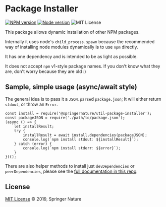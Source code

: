 # Package Installer

[![NPM version][badge-npm]][info-npm]
[![Node version][badge-node]][info-node]
![MIT License][badge-license]

This package allows dynamic installation of other NPM packages.

Internally it uses node's `child_process.spawn` because the recommended way of installing
node modules dynamically is to use `npm` directly.

It has one dependency and is intended to be as light as possible.

It does not accept `npm` v1-style package names. If you don't know what they are,
don't worry because they are old :)

## Sample, simple usage (async/await style)

The general idea is to pass it a `JSON.parse`d `package.json`;
It will either return `stdout`, or throw an `Error`.

```
const install = require('@springernature/util-package-installer');
const packageJSON = require('./path/to/package.json');
(async () => {
    let installResult;
    try {
        installResult = await install.dependencies(packageJSON);
        console.log(`npm install stdout: ${installResult}`);
    } catch (error) {
        console.log(`npm install stderr: ${error}`);
    }
})();
```
There are also helper methods to install just `devDependencies` or `peerDependencies`,
please see the [full documentation in this repo](docs/index.html).

## License

[MIT License][info-license] &copy; 2019, Springer Nature

[info-npm]: https://www.npmjs.com/package/@springernature/util-package-extender
[badge-npm]: https://img.shields.io/npm/v/@springernature/util-package-extender.svg
[info-license]: https://github.com/springernature/frontend-toolkit-utilities/blob/master/LICENCE
[badge-license]: https://img.shields.io/badge/license-MIT-blue.svg
[badge-node]: https://img.shields.io/badge/node->=8-brightgreen.svg
[info-node]: package.json